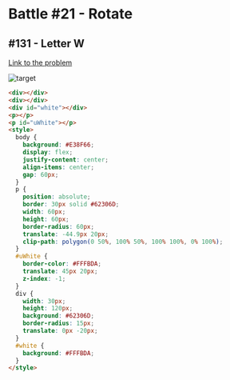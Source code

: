 # Battle #21 - Rotate

## #131 - Letter W

[Link to the problem](https://cssbattle.dev/play/131)

![target](https://cssbattle.dev/targets/131.png)

```html
<div></div>
<div></div>
<div id="white"></div>
<p></p>
<p id="uWhite"></p>
<style>
  body {
    background: #E38F66;
    display: flex;
    justify-content: center;
    align-items: center;
    gap: 60px;
  }
  p {
    position: absolute;
    border: 30px solid #62306D;
    width: 60px;
    height: 60px;
    border-radius: 60px;
    translate: -44.9px 20px;
    clip-path: polygon(0 50%, 100% 50%, 100% 100%, 0% 100%);
  }
  #uWhite {
    border-color: #FFFBDA;
    translate: 45px 20px;
    z-index: -1;
  }
  div {
    width: 30px;
    height: 120px;
    background: #62306D;
    border-radius: 15px;
    translate: 0px -20px;
  }
  #white {
    background: #FFFBDA;
  }
</style>
```
